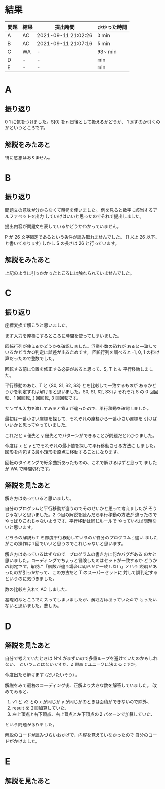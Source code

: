 # 結果

| 問題 | 結果 | 提出時間            | かかった時間 |
|------|------|---------------------|--------------|
| A    | AC   | 2021-09-11 21:02:26 | 3 min        |
| B    | AC   | 2021-09-11 21:07:16 | 5 min        |
| C    | WA   | -                   | 93~ min      |
| D    | -    | -                   |     min      |
| E    | -    | -                   |     min      |

# A

## 振り返り

0 1 に気をつけました。S[0] を n 日後として扱えるかどうか、
1 足すのか引くのかというところです。

## 解説をみたあと

特に感想はありません。

# B

## 振り返り

問題文の意味が分からなくて時間を使いました。
例を見ると数字に該当するアルファベットを出力
していけばいいと思ったのでそれで提出しました。

提出内容が問題文を表しているかどうかわかっていません。

P が 26 文字固定であるという条件が読み取れませんでした。
(1 以上 26 以下、と書いてあります)
しかし S の長さは 26 と行っています。

## 解説をみたあと

上記のように引っかかったところには触れられていませんでした。

# C

## 振り返り

座標変換で解こうと思いました。

まず入力を座標にするところに時間を使ってしまいました。

回転行列が使えるかどうかを確認しました。浮動小数の恐れが
あると一致しているかどうかの判定に誤差が出るためです。
回転行列を調べると -1, 0, 1 の掛け算だったので整数でした。

回転する前に位置を修正する必要があると思って、S, T とも
平行移動しました。

平行移動のあと、T と {S0, S1, S2, S3} とを比較して一致するものが
あるかどうかを判定すれば解けると思いました。S0, S1, S2, S3 は
それぞれ S の 0 回回転、1 回回転, 2 回回転, 3 回回転です。

サンプル入力を渡してみると答えが違ったので、平行移動を確認しました。

最初は一番小さい座標を探して、それぞれの座標から一番小さい座標を
引けばいいかと思ってやっていました。

これだと x 優先と y 優先とでパターンができることが問題だとわかりました。

今度は x と y とでそれぞれの最小値を探して平行移動させる方法に
しました。図形を内包する最小矩形を原点に移動することになります。

回転のタイミングで紆余曲折あったものの、これで解けるはずと思って
ましたが WA で時間切れです。

## 解説を見たあと

解き方はあっていると思いました。

自分のプログラムと平行移動が違うのでそのせいかと思って考えましたが
そうじゃないと思いました。2 つ目の解説を読んだら平行移動の方法が
違ったのでやっぱりこれじゃないようです。平行移動は同じルールで
やっていれば問題ないと思います。

どちらの解説も T を都度平行移動しているのが自分のプログラムと違い
ましたがこの操作は 1 回でいいと思うのでこれじゃないと思います。

解き方はあっているはずなので、プログラムの書き方に何かバグがある
のかと思いました。コーディングでちょっと冒険したのはセットが一致するか
どうかの判定です。解説に「個数が違う場合は明らかに一致しない」という
説明があったのが引っかかって、この方法だと T のスーパーセットに
対して誤判定するというのに気づきました。

数の比較を入れて AC しました。

基礎的なところでミスってしまいましたが、解き方はあっていたので
もったいないと思いました。悲しみ。

# D

## 解説を見たあと

自分で考えていたときは N^4 がまずいので多重ループを避けていたのかもしれない、
ということはないですが、2 頂点でユニークに決まるですか。

今度出たら解けます (だいたいそう) 。

解説をみて最初のコーディング後、正解より大きな数を解答していました。
改めてみると、

1. v1 と v2 との x が同じか y が同じかのときは面積ができないので除外、
2. result を 2 回加算していた、
3. 左上頂点と右下頂点、右上頂点と左下頂点の 2 パターンで加算していた、

という問題がありました。

解説のコードが読みづらいおかげで、内容を覚えていなかったので
自分のコードがかけました。

# E

## 解説を見たあと
